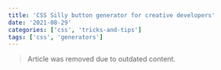 ```yaml
---
title: 'CSS Silly button generator for creative developers'
date: '2021-08-29'
categories: ['css', 'tricks-and-tips']
tags: ['css', 'generators']
---
```


> Article was removed due to outdated content.
